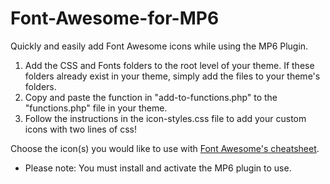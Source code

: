 Font-Awesome-for-MP6
====================

Quickly and easily add Font Awesome icons while using the MP6 Plugin.

<ol>
<li>Add the CSS and Fonts folders to the root level of your theme. If these folders already exist in your theme, simply add the files to your theme's folders.</li>
<li>Copy and paste the function in "add-to-functions.php" to the "functions.php" file in your theme.</li>
<li>Follow the instructions in the icon-styles.css file to add your custom icons with two lines of css!</li>
</ol>

Choose the icon(s) you would like to use with <a href="http://fortawesome.github.io/Font-Awesome/cheatsheet/" target="_blank">Font Awesome's cheatsheet</a>.

* Please note: You must install and activate the MP6 plugin to use.
